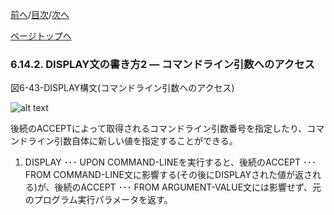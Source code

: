 <!--navi start1-->
[前へ](6-14-1.md)/[目次](https://momo2584.github.io/opensourcecobol.github.io/markdown/TOC.html)/[次へ](6-14-3.md)
<!--navi end1-->
<!--navi start2-->

[ページトップへ](6-14-2.md)
<!--navi end2-->
### 6.14.2. DISPLAY文の書き方2 ― コマンドライン引数へのアクセス

図6-43-DISPLAY構文(コマンドライン引数へのアクセス)

![alt text](Image/6-43-Display.png)

後続のACCEPTによって取得されるコマンドライン引数番号を指定したり、コマンドライン引数自体に新しい値を指定することができる。

1. DISPLAY ･･･ UPON COMMAND-LINEを実行すると、後続のACCEPT ･･･ FROM COMMAND-LINE文に影響する(その後にDISPLAYされた値が返される)が、後続のACCEPT ･･･ FROM ARGUMENT-VALUE文には影響せず、元のプログラム実行パラメータを返す。

